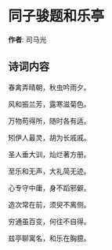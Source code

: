 # 同子骏题和乐亭

**作者**: 司马光

## 诗词内容

春禽弄晴朝，秋虫吟雨夕。

风和振兰芳，露寒滋菊色。

万物苟得所，随时各有适。

矧伊人最灵，胡为长戚戚。

圣人垂大训，灿烂著方册。

至乐和无声，大礼简无迹。

心专守中庸，身不蹈邪僻。

造次常在前，须臾不离侧。

穷通虽百变，何往不自得。

兹亭聊寓名，和乐在胸臆。

